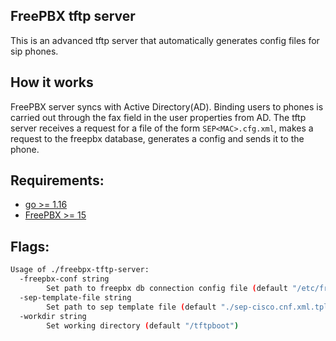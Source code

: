 ## FreePBX tftp server

This is an advanced tftp server that automatically generates config files for sip phones.

## How it works

FreePBX server syncs with Active Directory(AD). Binding users to phones is carried out through the fax field in the user properties from AD. The tftp server receives a request for a file of the form `SEP<MAC>.cfg.xml`, makes a request to the freepbx database, generates a config and sends it to the phone.

## Requirements:

* [go >= 1.16](https://golang.org)
* [FreePBX >= 15](https://www.freepbx.org)

## Flags:

```bash
Usage of ./freebpx-tftp-server:
  -freepbx-conf string
    	Set path to freepbx db connection config file (default "/etc/freepbx.conf")
  -sep-template-file string
    	Set path to sep template file (default "./sep-cisco.cnf.xml.tpl")
  -workdir string
    	Set working directory (default "/tftpboot")
```